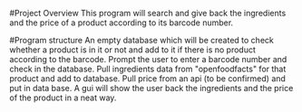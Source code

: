 #Project Overview
This program will search and give back the ingredients and the price of a product according to its barcode number.

#Program structure
An empty database which will be created to check whether a product is in it or not and add to it if there is no product according to the barcode.
Prompt the user to enter a barcode number and check in the database.
Pull ingredients data from "openfoodfacts" for that product and add to database.
Pull price from an api (to be confirmed) and put in data base.
A gui will show the user back the ingredients and the price of the product in a neat way.
